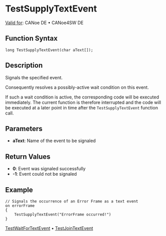 # TestSupplyTextEvent

[Valid for](../../../Shared/FeatureAvailability.md): CANoe DE • CANoe4SW DE

## Function Syntax

```plaintext
long TestSupplyTextEvent(char aText[]);
```

## Description

Signals the specified event.

Consequently resolves a possibly-active wait condition on this event.

If such a wait condition is active, the corresponding code will be executed immediately. The current function is therefore interrupted and the code will be executed at a later point in time after the `TestSupplyTextEvent` function call.

## Parameters

- **aText**: Name of the event to be signaled

## Return Values

- **0**: Event was signaled successfully
- **-1**: Event could not be signaled

## Example

```plaintext
// Signals the occurrence of an Error Frame as a text event
on errorFrame
{
    TestSupplyTextEvent("ErrorFrame occurred!")
}
```

[TestWaitForTextEvent](CAPLfunctionTestWaitForTextEvent.md) • [TestJoinTextEvent](CAPLfunctionTestJoinTextEvent.md)
